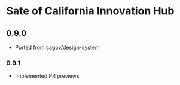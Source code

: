 # Sate of California Innovation Hub

## 0.9.0
- Ported from cagov/design-system

### 0.9.1
- Implemented PR previews